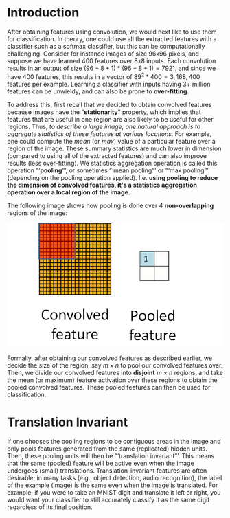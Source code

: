 # Introduction

After obtaining features using convolution, we would next like to use them for classification. In theory, one could use all the extracted features with a classifier such as a softmax classifier, but this can be computationally challenging. Consider for instance images of size 96x96 pixels, and suppose we have learned 400 features over 8x8 inputs. Each convolution results in an output of size $(96-8+1)*(96-8+1)=7921$, and since we have 400 features, this results in a vector of $89^2 * 400 = 3,168,400$ features per example. Learning a classifier with inputs having 3+ million features can be unwieldy, and can also be prone to **over-fitting**.

To address this, first recall that we decided to obtain convolved features because images have the “**stationarity**” property, which implies that features that are useful in one region are also likely to be useful for other regions. Thus, *to describe a large image, one natural approach is to aggregate statistics of these features at various locations*. For example, one could compute the *mean* (or *max*) value of a particular feature over a region of the image. These summary statistics are much lower in dimension (compared to using all of the extracted features) and can also improve results (less over-fitting). We statistics aggregation operation is called this operation ”‘**pooling**”’, or sometimes ”‘mean pooling”’ or ”‘max pooling”’ (depending on the pooling operation applied). I.e. **using pooling to reduce the dimension of convolved features, it's a statistics aggregation operation over a local region of the image**.

The following image shows how pooling is done over 4 **non-overlapping** regions of the image:

![](Pooling_schematic.gif)

Formally, after obtaining our convolved features as described earlier, we decide the size of the region, say $m \times n$ to pool our convolved features over. Then, we divide our convolved features into **disjoint** $m \times n$ regions, and take the mean (or maximum) feature activation over these regions to obtain the pooled convolved features. These pooled features can then be used for classification.

# Translation Invariant

If one chooses the pooling regions to be contiguous areas in the image and only pools features generated from the same (replicated) hidden units. Then, these pooling units will then be ”‘translation invariant”’. This means that the same (pooled) feature will be active even when the image undergoes (small) translations. Translation-invariant features are often desirable; in many tasks (e.g., object detection, audio recognition), the label of the example (image) is the same even when the image is translated. For example, if you were to take an MNIST digit and translate it left or right, you would want your classifier to still accurately classify it as the same digit regardless of its final position.

